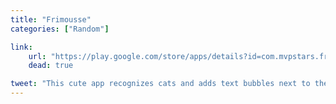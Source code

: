 ```yaml
---
title: "Frimousse"
categories: ["Random"]

link:
    url: "https://play.google.com/store/apps/details?id=com.mvpstars.frimousse"
    dead: true

tweet: "This cute app recognizes cats and adds text bubbles next to them"
---
```

